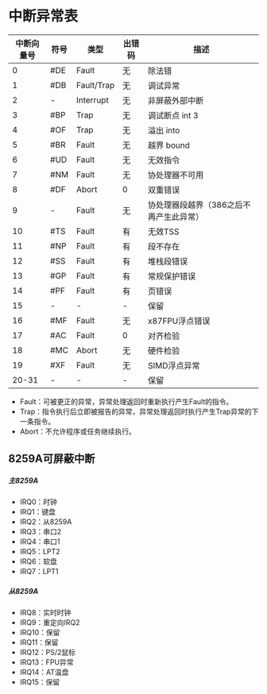 # 中断异常表

| 中断向量号 | 符号 | 类型 | 出错码 | 描述 |
|---|---|---|---|---|
| 0 | #DE | Fault | 无 | 除法错 |
| 1 | #DB | Fault/Trap | 无 | 调试异常 |
| 2 | - | Interrupt | 无 | 非屏蔽外部中断 |
| 3 | #BP | Trap | 	无 | 调试断点 int 3 |
| 4 | #OF | Trap | 无 | 溢出 into |
| 5 | #BR | Fault | 无 | 越界 bound |
| 6 | #UD | Fault | 无 | 无效指令 |
| 7 | #NM | Fault | 无 | 协处理器不可用 |
| 8 | #DF | Abort | 0 | 双重错误 |
| 9 | - | Fault | 无 | 协处理器段越界（386之后不再产生此异常） |
| 10 | #TS | Fault | 有 | 无效TSS |
| 11 | #NP | Fault | 有 | 段不存在 |
| 12 | #SS | Fault | 有 | 堆栈段错误 |
| 13 | #GP | Fault | 有 | 常规保护错误 | |
| 14 | #PF | Fault | 有 | 页错误 |
| 15 | - | - | - | 保留 |
| 16 | #MF | Fault | 无 | x87FPU浮点错误 |
| 17 | #AC | Fault | 0 | 对齐检验 |
| 18 | #MC | Abort | 无 | 硬件检验 |
| 19 | #XF | Fault | 无 | SIMD浮点异常 |
| 20-31 | - | - | - | 保留 |

- Fault：可被更正的异常，异常处理返回时重新执行产生Fault的指令。
- Trap：指令执行后立即被报告的异常，异常处理返回时执行产生Trap异常的下一条指令。
- Abort：不允许程序或任务继续执行。

## 8259A可屏蔽中断

##### 主8259A
- IRQ0：时钟
- IRQ1：键盘
- IRQ2：从8259A
- IRQ3：串口2
- IRQ4：串口1
- IRQ5：LPT2
- IRQ6：软盘
- IRQ7：LPT1

##### 从8259A
- IRQ8：实时时钟
- IRQ9：重定向IRQ2
- IRQ10：保留
- IRQ11：保留
- IRQ12：PS/2鼠标
- IRQ13：FPU异常
- IRQ14：AT温盘
- IRQ15：保留